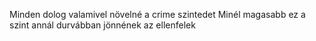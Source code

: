 Minden dolog valamivel növelné a crime szintedet
Minél magasabb ez a szint annál durvábban jönnének az ellenfelek